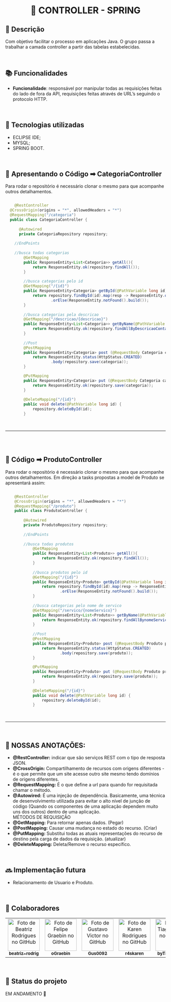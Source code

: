 <h1 align="center">🧡 CONTROLLER - SPRING</h1>

## :memo: Descrição
Com objetivo facilitar o processo em aplicações Java. O grupo passa a trabalhar a camada controller a partir das tabelas estabelecidas. 

<br>

## :books: Funcionalidades
* <b>Funcionalidade</b>: responsável por manipular todas as requisições feitas do lado de fora da API, requisições feitas através de URL’s seguindo o protocolo HTTP.


<br>

## :wrench: Tecnologias utilizadas
* ECLIPSE IDE;
* MYSQL;
* SPRING BOOT.

<br>

## :rocket: Apresentando o Código ➡ CategoriaController
Para rodar o repositório é necessário clonar o mesmo para que acompanhe outros detalhamentos. 
<br>
~~~Java

	@RestController
  @CrossOrigin(origins = "*", allowedHeaders = "*")
  @RequestMapping("/categoria")
  public class CategoriaController {
	
	  @Autowired
	  private CategoriaRepository repository;
	
	//EndPoints
	
	//busca todas categorias
		@GetMapping
		public ResponseEntity<List<Categoria>> getAll(){
			return ResponseEntity.ok(repository.findAll());
		}
		
		//busca categorias pelo id
		@GetMapping("/{id}")
		public ResponseEntity<Categoria> getById(@PathVariable long id){
			return repository.findById(id).map(resp -> ResponseEntity.ok(resp))
					.orElse(ResponseEntity.notFound().build());
		}
		
		//busca categorias pela descricao
		@GetMapping("/descricao/{descricao}")
		public ResponseEntity<List<Categoria>> getByName(@PathVariable String descricao){
			return ResponseEntity.ok(repository.findAllByDescricaoContainingIgnoreCase(descricao));
		}
		
		//Post 
		@PostMapping
		public ResponseEntity<Categoria> post (@RequestBody Categoria categoria){
			return ResponseEntity.status(HttpStatus.CREATED)
					.body(repository.save(categoria));
		}

		@PutMapping
		public ResponseEntity<Categoria> put (@RequestBody Categoria categoria){
			return ResponseEntity.ok(repository.save(categoria));				
		}
		
		@DeleteMapping("/{id}")
		public void delete(@PathVariable long id) {
			repository.deleteById(id);
		}
~~~

<br>

<hr size = "2"</hr>

<br>
<br>

## :rocket: Código ➡ ProdutoController
Para rodar o repositório é necessário clonar o mesmo para que acompanhe outros detalhamentos. Em direção a tasks propostas a model de Produto se apresentará assim:
<br>
~~~Java

	@RestController
	@CrossOrigin(origins = "*", allowedHeaders = "*")
	@RequestMapping("/produto")
	public class ProdutoController {
		
		@Autowired
		private ProdutoRepository repository;
		
		//EndPoints
		
		//busca todas produtos
			@GetMapping
			public ResponseEntity<List<Produto>> getAll(){
				return ResponseEntity.ok(repository.findAll());
			}
			
			//busca produtos pelo id
			@GetMapping("/{id}")
			public ResponseEntity<Produto> getById(@PathVariable long id){
				return repository.findById(id).map(resp -> ResponseEntity.ok(resp))
						.orElse(ResponseEntity.notFound().build());
			}
			
			//busca categorias pelo nome de servico
			@GetMapping("/servico/{nomeServico}")
			public ResponseEntity<List<Produto>> getByName(@PathVariable String nomeServico){
				return ResponseEntity.ok(repository.findAllBynomeServicoContainingIgnoreCase(nomeServico));
			}
			
			//Post 
			@PostMapping
			public ResponseEntity<Produto> post (@RequestBody Produto produto){
				return ResponseEntity.status(HttpStatus.CREATED)
						.body(repository.save(produto));
			}

			@PutMapping
			public ResponseEntity<Produto> put (@RequestBody Produto produto){
				return ResponseEntity.ok(repository.save(produto));				
			}
			
			@DeleteMapping("/{id}")
			public void delete(@PathVariable long id) {
				repository.deleteById(id);
			}
~~~

<br>

<hr size = "2"</hr>

<br>

## 🔺 NOSSAS ANOTAÇÕES:

* **@RestController:** indicar que são serviços REST com o tipo de resposta JSON.
* **@CrossOrigin:** Compartilhamento de recursos com origens diferentes - é o que permite que um site acesse outro site mesmo tendo domínios de origens diferentes.
* **@RequestMapping:** É o que define a url para quando for requisitada chamar o método.
* **@Autowired:** É uma injeção de dependência. Basicamente, uma técnica de desenvolvimento utilizada para evitar o alto nível de junção de código 
(Quando os componentes de uma aplicação dependem muito uns dos outros) dentro de uma aplicação.
<br> MÉTODOS DE REQUISIÇÃO <br>
* **@GetMapping:** Para retornar apenas dados. (Pegar)
* **@PostMapping:** Causar uma mudança no estado do recurso. (Criar)
* **@PutMapping:** Substitui todas as atuais representações do recurso de destino pela carga de dados da requisição. (atualizar)
* **@DeleteMapping:** Deleta/Remove o recurso específico.
<br>


## :soon: Implementação futura
* Relacionamento de Usuario e Produto.

<br>

## :handshake: Colaboradores
<table>
  <tr>
    <td align="center">
      <a href="https://github.com/beatriz-rodrig">
        <img src="https://avatars.githubusercontent.com/u/89103950?v=4" width="100px;" alt="Foto de Beatriz Rodrigues no GitHub"/><br>
        <sub>
          <b>beatriz-rodrig</b>
        </sub>
      </a>
    </td>    
    <td align="center">
      <a href="https://github.com/oGraebin">
        <img src="https://avatars.githubusercontent.com/u/84040211?v=4" width="100px;" alt="Foto de Felipe Graebin no GitHub"/><br>
        <sub>
          <b>oGraebin</b>
        </sub>
      </a>
    </td>
    <td align="center">
      <a href="https://github.com/Gus0092">
        <img src="https://avatars.githubusercontent.com/u/88991885?v=4" width="100px;" alt="Foto de Gustavo Victor no GitHub"/><br>
        <sub>
          <b>Gus0092</b>
        </sub>
      </a>
    </td>
    <td align="center">
      <a href="http://github.com/r4skaren">
        <img src="https://avatars.githubusercontent.com/u/86742652?v=4" width="100px;" alt="Foto de Karen Rodrigues no GitHub"/><br>
        <sub>
          <b>r4skaren</b>
        </sub>
      </a>
    </td>
        <td align="center">
      <a href="https://github.com/byTiagoAssis">
        <img src="https://avatars.githubusercontent.com/u/86063887?v=4" width="100px;" alt="Foto de Tiago Assis no GitHub"/><br>
        <sub>
          <b>byTiagoAssis</b>
        </sub>
      </a>
    </td>
  </tr>
</table>

<br>

## :dart: Status do projeto
EM ANDAMENTO 🔄
